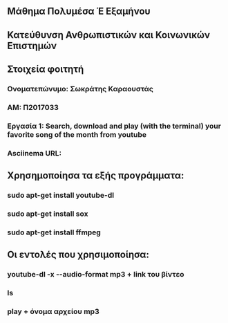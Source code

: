 ## Μάθημα Πολυμέσα Έ Εξαμήνου
## Κατεύθυνση Ανθρωπιστικών και Κοινωνικών Επιστημών

## Στοιχεία φοιτητή  
### Ονοματεπώνυμο: Σωκράτης Καραουστάς
### ΑΜ: Π2017033

### Εργασία 1: Search, download and play (with the terminal) your favorite song of the month from youtube

### Asciinema URL: 

## Χρησημοποίησα τα εξής προγράμματα:
### sudo apt-get install youtube-dl
### sudo apt-get install sox
### sudo apt-get install ffmpeg

## Οι εντολές που χρησιμοποίησα:
### youtube-dl -x --audio-format mp3 + link του βίντεο
### ls
### play + όνομα αρχείου mp3
